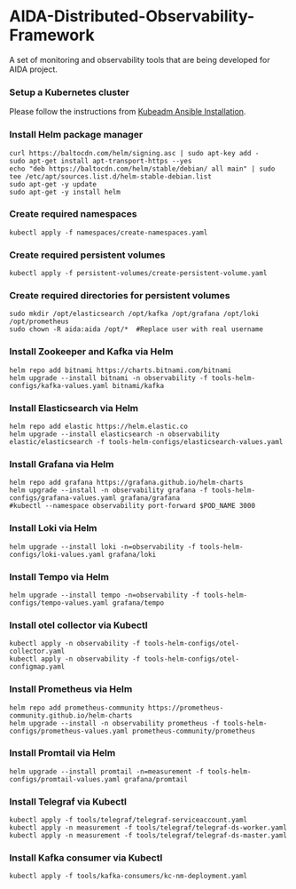 # AIDA-Distributed-Observability-Framework
A set of monitoring and observability tools that are being developed for AIDA project.

### Setup a Kubernetes cluster
Please follow the instructions from [Kubeadm Ansible Installation](kubernetes/README.md).

### Install Helm package manager
```shell
curl https://baltocdn.com/helm/signing.asc | sudo apt-key add -
sudo apt-get install apt-transport-https --yes
echo "deb https://baltocdn.com/helm/stable/debian/ all main" | sudo tee /etc/apt/sources.list.d/helm-stable-debian.list
sudo apt-get -y update
sudo apt-get -y install helm
```

### Create required namespaces
```shell
kubectl apply -f namespaces/create-namespaces.yaml
```

### Create required persistent volumes
```shell
kubectl apply -f persistent-volumes/create-persistent-volume.yaml 
```

### Create required directories for persistent volumes
```shell
sudo mkdir /opt/elasticsearch /opt/kafka /opt/grafana /opt/loki /opt/prometheus
sudo chown -R aida:aida /opt/*  #Replace user with real username
```

### Install Zookeeper and Kafka via Helm
```shell
helm repo add bitnami https://charts.bitnami.com/bitnami
helm upgrade --install bitnami -n observability -f tools-helm-configs/kafka-values.yaml bitnami/kafka
```

### Install Elasticsearch via Helm
```shell
helm repo add elastic https://helm.elastic.co
helm upgrade --install elasticsearch -n observability elastic/elasticsearch -f tools-helm-configs/elasticsearch-values.yaml
```

### Install Grafana via Helm
```shell
helm repo add grafana https://grafana.github.io/helm-charts
helm upgrade --install -n observability grafana -f tools-helm-configs/grafana-values.yaml grafana/grafana
#kubectl --namespace observability port-forward $POD_NAME 3000
```

### Install Loki via Helm
```shell
helm upgrade --install loki -n=observability -f tools-helm-configs/loki-values.yaml grafana/loki
```

### Install Tempo via Helm
```shell
helm upgrade --install tempo -n=observability -f tools-helm-configs/tempo-values.yaml grafana/tempo
```

### Install otel collector via Kubectl
```shell
kubectl apply -n observability -f tools-helm-configs/otel-collector.yaml
kubectl apply -n observability -f tools-helm-configs/otel-configmap.yaml
```

### Install Prometheus via Helm
```shell
helm repo add prometheus-community https://prometheus-community.github.io/helm-charts
helm upgrade --install -n observability prometheus -f tools-helm-configs/prometheus-values.yaml prometheus-community/prometheus
```

### Install Promtail via Helm
```shell
helm upgrade --install promtail -n=measurement -f tools-helm-configs/promtail-values.yaml grafana/promtail
```

### Install Telegraf via Kubectl
```shell
kubectl apply -f tools/telegraf/telegraf-serviceaccount.yaml
kubectl apply -n measurement -f tools/telegraf/telegraf-ds-worker.yaml
kubectl apply -n measurement -f tools/telegraf/telegraf-ds-master.yaml
```

### Install Kafka consumer via Kubectl
```shell
kubectl apply -f tools/kafka-consumers/kc-nm-deployment.yaml
```